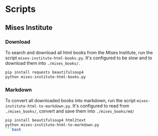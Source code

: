 # Scripts

## Mises Institute

### Download

To search and download all html books from the Mises Institute, run the script `mises-institute-html-books.py`.
It's configured to be slow and to download them into `./mises_books/`.

```bash
pip install requests beautifulsoup4
python mises-institute-html-books.py
```

### Markdown

To convert all downloaded books into markdown, run the script `mises-institute-html-to-markdown.py`.
It's configured to read from `./mises_books/`, convert and save them into `./mises_books/md/`

```bash
pip install beautifulsoup4 html2text
python mises-institute-html-to-markdown.py
```bash
